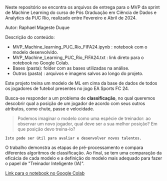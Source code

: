 Neste repositório se encontra os arquivos de entrega para o MVP da sprint de Machine Learning do curso de Pós Graduação em Ciência de Dados e Analytics da PUC Rio, realizado entre Fevereiro e Abril de 2024.

Autor: Raphael Mageste Duque

Descrição do conteúdo:

- MVP_Machine_learning_PUC_Rio_FIFA24.ipynb : notebook com o modelo desenvolvido.
- MVP_Machine_Learning_PUC_Rio_FIFA24.txt : link direto para o notebook no Google Colab.
- Bases (pasta): folder com as bases utilizadas na análise.
- Outros (pasta) : arquivos e imagens salvos ao longo do projeto.


Este projeto treina um modelo de ML em cima da base de dados de todos os jogadores de futebol presentes no jogo EA Sports FC 24.

Busca-se responder a um problema de **classificação**, no qual queremos descobrir qual a posição de um jogador de acordo com seus outros atributos, como chute, passe e velocidade. 

> Podemos imaginar o modelo como uma espécie de treinador: ao observar um novo jogador, qual deve ser a sua melhor posição? Em que posição devo treina-lo?
	 
	Isto pode ser útil para avaliar e desenvolver novos talentos.


O trabalho demonstra as etapas de pré-processamento e compara diferentes algoritmos de classificação. Ao final, se tem uma comparação da eficácia de cada modelo e a definição do modelo mais adequado para fazer o papel de "Treinador Inteligente (IA)".

[Link para o notebook no Google Colab](https://colab.research.google.com/drive/1L97G4juUPUJjeVx4B1ePR2-0PP8IRf-4?usp=sharing)



 